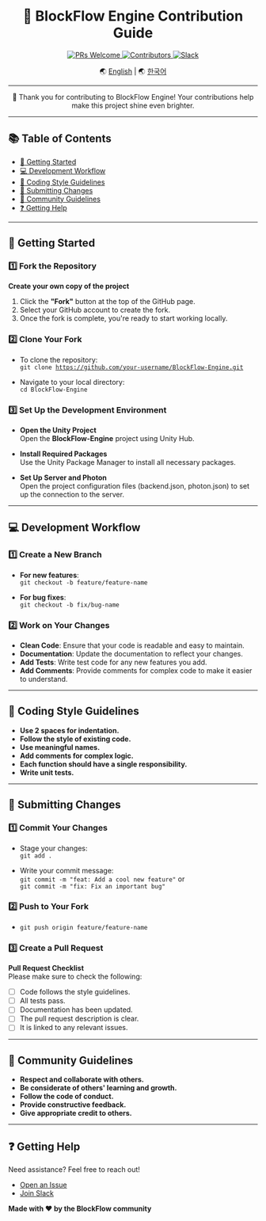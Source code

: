 <div align="center">
  <!-- Banner -->
  <h1>🔧 BlockFlow Engine Contribution Guide</h1>
  <p>
    <a href="http://makeapullrequest.com">
      <img src="https://img.shields.io/badge/PRs-welcome-brightgreen.svg?style=flat-square" alt="PRs Welcome"/>
    </a>
    <a href="https://github.com/BlockFlow/Engine/graphs/contributors">
      <img src="https://img.shields.io/github/contributors/BlockFlow/Engine.svg?style=flat-square" alt="Contributors"/>
    </a>
    <a href="https://join.slack.com/t/pulsewavestudios/shared_invite/zt-2v3951tau-yC3V494lZKfkN8x0MxZuvg">
      <img src="https://img.shields.io/badge/Join-Slack-blue.svg?style=flat-square&logo=slack" alt="Slack"/>
    </a>
  </p>
  <p>🌏 <a href="./CONTRIBUTING.en.md">English</a> | 🌏 <a href="#-getting-started">한국어</a></p>
</div>

<hr>

<p align="center">
  🎉 Thank you for contributing to <string>BlockFlow Engine</strong>! Your contributions help make this project shine even brighter.
</p>

<hr>

## 📚 Table of Contents
<ul>
  <li><a href="#-getting-started">🚀 Getting Started</a></li>
  <li><a href="#-development-workflow">💻 Development Workflow</a></li>
  <li><a href="#-coding-style-guidelines">📝 Coding Style Guidelines</a></li>
  <li><a href="#-submitting-changes">📮 Submitting Changes</a></li>
  <li><a href="#-community-guidelines">🤝 Community Guidelines</a></li>
  <li><a href="#-getting-help">❓ Getting Help</a></li>
</ul>

<hr>

## 🚀 Getting Started

### 1️⃣ Fork the Repository
**Create your own copy of the project**

1. Click the **"Fork"** button at the top of the GitHub page.
2. Select your GitHub account to create the fork.
3. Once the fork is complete, you're ready to start working locally.

### 2️⃣ Clone Your Fork

- To clone the repository:  
  <code>git clone https://github.com/your-username/BlockFlow-Engine.git</code>
  
- Navigate to your local directory:  
  <code>cd BlockFlow-Engine</code>

### 3️⃣ Set Up the Development Environment

- **Open the Unity Project**  
  Open the **BlockFlow-Engine** project using Unity Hub.
  
- **Install Required Packages**  
  Use the Unity Package Manager to install all necessary packages.
  
- **Set Up Server and Photon**  
  Open the project configuration files (backend.json, photon.json) to set up the connection to the server.

<hr>

## 💻 Development Workflow

### 1️⃣ Create a New Branch
- **For new features**:  
  <code>git checkout -b feature/feature-name</code>
  
- **For bug fixes**:  
  <code>git checkout -b fix/bug-name</code>

### 2️⃣ Work on Your Changes
- **Clean Code**: Ensure that your code is readable and easy to maintain.
- **Documentation**: Update the documentation to reflect your changes.
- **Add Tests**: Write test code for any new features you add.
- **Add Comments**: Provide comments for complex code to make it easier to understand.

<hr>

## 📝 Coding Style Guidelines

- **Use 2 spaces for indentation.**
- **Follow the style of existing code.**
- **Use meaningful names.**
- **Add comments for complex logic.**
- **Each function should have a single responsibility.**
- **Write unit tests.**

<hr>

## 📮 Submitting Changes

### 1️⃣ Commit Your Changes
- Stage your changes:  
  <code>git add .</code>
  
- Write your commit message:  
  <code>git commit -m "feat: Add a cool new feature"</code> or  
  <code>git commit -m "fix: Fix an important bug"</code>

### 2️⃣ Push to Your Fork
- <code>git push origin feature/feature-name</code>

### 3️⃣ Create a Pull Request

**Pull Request Checklist**  
Please make sure to check the following:

- [ ] Code follows the style guidelines.
- [ ] All tests pass.
- [ ] Documentation has been updated.
- [ ] The pull request description is clear.
- [ ] It is linked to any relevant issues.

<hr>

## 🤝 Community Guidelines

- **Respect and collaborate with others.**
- **Be considerate of others' learning and growth.**
- **Follow the code of conduct.**
- **Provide constructive feedback.**
- **Give appropriate credit to others.**

<hr>

## ❓ Getting Help

Need assistance? Feel free to reach out!

- [Open an Issue](https://github.com/BlockFlow/Engine/issues/new)
- [Join Slack](https://join.slack.com/t/pulsewavestudios/shared_invite/zt-2v3951tau-yC3V494lZKfkN8x0MxZuvg)

**Made with ❤️ by the BlockFlow community**
